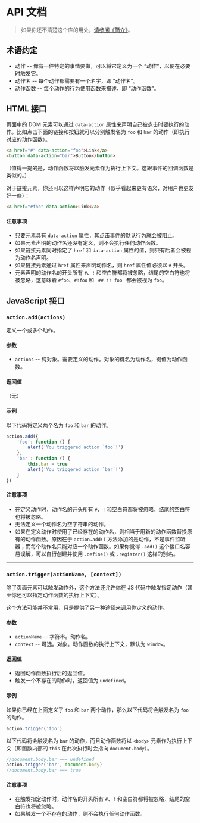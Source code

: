 # API 文档

> 如果你还不清楚这个库的用处，[请参阅《简介》](https://github.com/cssmagic/action/issues/12)。

## 术语约定<a name="term"></a>

* 动作 -- 你有一件特定的事情要做，可以将它定义为一个 “动作”，以便在必要时触发它。
* 动作名 -- 每个动作都需要有一个名字，即 “动作名”。
* 动作函数 -- 每个动作的行为使用函数来描述，即 “动作函数”。

## HTML 接口<a name="html-api"></a>

页面中的 DOM 元素可以通过 `data-action` 属性来声明自己被点击时要执行的动作。比如点击下面的链接和按钮就可以分别触发名为 `foo` 和 `bar` 的动作（即执行对应的动作函数）。

```html
<a href="#" data-action="foo">Link</a>
<button data-action="bar">Button</button>
```

（值得一提的是，动作函数将以触发元素作为执行上下文。这跟事件的回调函数是类似的。）

对于链接元素，你还可以这样声明它的动作（似乎看起来更有语义，对用户也更友好一些）：

```html
<a href="#foo" data-action>Link</a>
```

#### 注意事项

* 只要元素具有 `data-action` 属性，其点击事件的默认行为就会被阻止。
* 如果元素声明的动作名还没有定义，则不会执行任何动作函数。
* 如果链接元素同时指定了 `href` 和 `data-action` 属性的值，则只有后者会被视为动作名声明。
* 如果链接元素通过 `href` 属性来声明动作名，则 `href` 属性值必须以 `#` 开头。
* 元素声明的动作名的开头所有 `#`、`!` 和空白符都将被忽略，结尾的空白符也将被忽略，这意味着 `#foo`、`#!foo` 和 `  ## !! foo  ` 都会被视为 `foo`。

## JavaScript 接口<a name="js-api"></a>

### `action.add(actions)`<a name="js-api-add"></a>

定义一个或多个动作。

#### 参数

* `actions` -- 纯对象。需要定义的动作。对象的键名为动作名，键值为动作函数。

#### 返回值

（无）

#### 示例

以下代码将定义两个名为 `foo` 和 `bar` 的动作。

```js
action.add({
    'foo': function () {
        alert('You triggered action `foo`!')
    },
    'bar': function () {
        this.bar = true
        alert('You triggered action `bar`!')
    }
})
```

#### 注意事项

* 在定义动作时，动作名的开头所有 `#`、`!` 和空白符都将被忽略，结尾的空白符也将被忽略。
* 无法定义一个动作名为空字符串的动作。
* 如果在定义动作时使用了已经存在的动作名，则相当于用新的动作函数替换原有的动作函数。原因在于 `action.add()` 方法添加的是动作，不是事件监听器；而每个动作名只能对应一个动作函数。如果你觉得 `.add()` 这个接口名容易误解，可以自行创建并使用 `.define()` 或 `.register()` 这样的别名。

***

### `action.trigger(actionName, [context])`<a name="js-api-trigger"></a>

除了页面元素可以触发动作外，这个方法还允许你在 JS 代码中触发指定动作（甚至你还可以指定动作函数的执行上下文）。

这个方法可能并不常用，只是提供了另一种途径来调用你定义的动作。

#### 参数

* `actionName` -- 字符串。动作名。
* `context` -- 可选。对象。动作函数的执行上下文，默认为 `window`。

#### 返回值

* 返回动作函数执行后的返回值。
* 触发一个不存在的动作时，返回值为 `undefined`。

#### 示例

如果你已经在上面定义了 `foo` 和 `bar` 两个动作，那么以下代码将会触发名为 `foo` 的动作。

```js
action.trigger('foo')
```

以下代码将会触发名为 `bar` 的动作，而且动作函数将以 `<body>` 元素作为执行上下文（即函数内部的 `this` 在此次执行时会指向 `document.body`）。

```js
//document.body.bar === undefined
action.trigger('bar', document.body)
//document.body.bar === true
```

#### 注意事项

* 在触发指定动作时，动作名的开头所有 `#`、`!` 和空白符都将被忽略，结尾的空白符也将被忽略。
* 如果触发一个不存在的动作，则不会执行任何动作函数。
